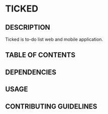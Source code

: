 
# TICKED



## DESCRIPTION
Ticked is to-do list web and mobile application.
## TABLE OF CONTENTS
## DEPENDENCIES
## USAGE
## CONTRIBUTING GUIDELINES
